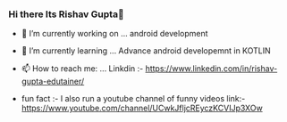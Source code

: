 ### Hi there Its Rishav Gupta👋


- 🔭 I’m currently working on ... android development
- 🌱 I’m currently learning ... Advance android developemnt in KOTLIN

- 📫 How to reach me: ... Linkdin :- https://www.linkedin.com/in/rishav-gupta-edutainer/

- fun fact :- I also run a youtube channel of funny videos link:- https://www.youtube.com/channel/UCwkJfljcREyczKCVIJp3XOw


